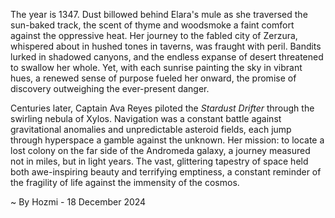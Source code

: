 
The year is 1347.  Dust billowed behind Elara's mule as she traversed the sun-baked track, the scent of thyme and woodsmoke a faint comfort against the oppressive heat. Her journey to the fabled city of Zerzura, whispered about in hushed tones in taverns, was fraught with peril.  Bandits lurked in shadowed canyons, and the endless expanse of desert threatened to swallow her whole. Yet, with each sunrise painting the sky in vibrant hues, a renewed sense of purpose fueled her onward, the promise of discovery outweighing the ever-present danger.

Centuries later, Captain Ava Reyes piloted the *Stardust Drifter* through the swirling nebula of Xylos.  Navigation was a constant battle against gravitational anomalies and unpredictable asteroid fields, each jump through hyperspace a gamble against the unknown.  Her mission: to locate a lost colony on the far side of the Andromeda galaxy, a journey measured not in miles, but in light years.  The vast, glittering tapestry of space held both awe-inspiring beauty and terrifying emptiness, a constant reminder of the fragility of life against the immensity of the cosmos.

~ By Hozmi - 18 December 2024
